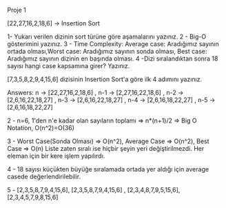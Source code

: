 Proje 1

[22,27,16,2,18,6] -> Insertion Sort

1- Yukarı verilen dizinin sort türüne göre aşamalarını yazınız.
2 - Big-O gösterimini yazınız.
3 - Time Complexity: Average case: Aradığımız sayının ortada olması,Worst case: Aradığımız sayının sonda olması, Best case: Aradığımız sayının dizinin en başında olması.
4 -Dizi sıralandıktan sonra 18 sayısı hangi case kapsamına girer? Yazınız.

[7,3,5,8,2,9,4,15,6] dizisinin Insertion Sort'a göre ilk 4 adımını yazınız.

Answers: n -> [22,27,16,2,18,6] , n-1 -> [2,27,16,22,18,6] , n-2 -> [2,6,16,22,18,27] , n-3 -> [2,6,16,22,18,27] , n-4 -> [2,6,16,18,22,27] , n-5 -> [2,6,16,18,22,27]

2 - n=6, 1'den n'e kadar olan sayıların toplamı => n*(n+1)/2 => Big O Notation, O(n^2)=O(36)

3 - Worst Case(Sonda Olması) => O(n^2), Average Case => O(n^2), Best Case => O(n) Liste zaten sıralı ise hiçbir şeyin yeri değiştirilmezdi. Her eleman için bir kere işlem yapılırdı.

4 - 18 sayısı küçükten büyüğe sıralamada ortada yer aldığı için average casede değerlendirilebilir.

5 - [2,3,5,8,7,9,4,15,6], [2,3,5,8,7,9,4,15,6] , [2,3,4,8,7,9,5,15,6], [2,3,4,5,7,9,8,15,6]
